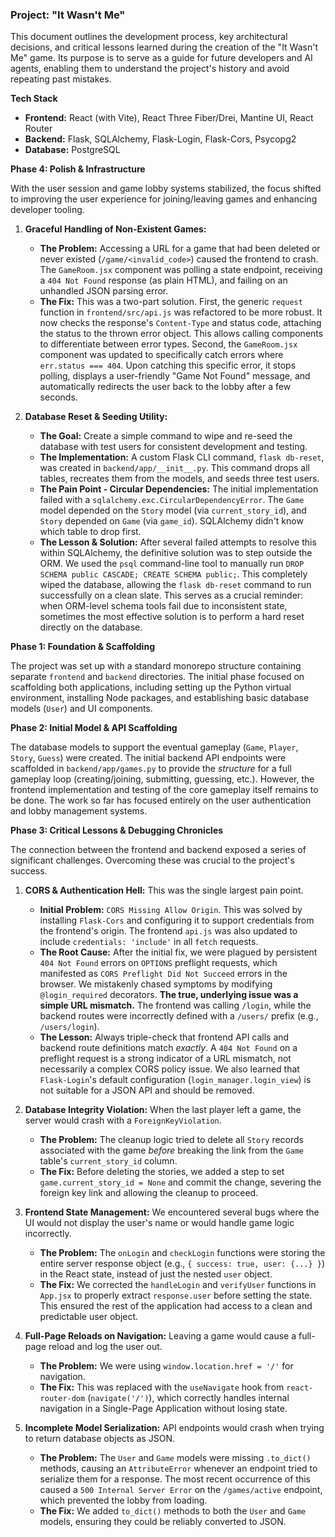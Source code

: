 ### Project: "It Wasn't Me"

This document outlines the development process, key architectural decisions, and critical lessons learned during the creation of the "It Wasn't Me" game. Its purpose is to serve as a guide for future developers and AI agents, enabling them to understand the project's history and avoid repeating past mistakes.

**Tech Stack**

- **Frontend:** React (with Vite), React Three Fiber/Drei, Mantine UI, React Router
- **Backend:** Flask, SQLAlchemy, Flask-Login, Flask-Cors, Psycopg2
- **Database:** PostgreSQL

**Phase 4: Polish & Infrastructure**

With the user session and game lobby systems stabilized, the focus shifted to improving the user experience for joining/leaving games and enhancing developer tooling.

1.  **Graceful Handling of Non-Existent Games:**

    - **The Problem:** Accessing a URL for a game that had been deleted or never existed (`/game/<invalid_code>`) caused the frontend to crash. The `GameRoom.jsx` component was polling a state endpoint, receiving a `404 Not Found` response (as plain HTML), and failing on an unhandled JSON parsing error.
    - **The Fix:** This was a two-part solution. First, the generic `request` function in `frontend/src/api.js` was refactored to be more robust. It now checks the response's `Content-Type` and status code, attaching the status to the thrown error object. This allows calling components to differentiate between error types. Second, the `GameRoom.jsx` component was updated to specifically catch errors where `err.status === 404`. Upon catching this specific error, it stops polling, displays a user-friendly "Game Not Found" message, and automatically redirects the user back to the lobby after a few seconds.

2.  **Database Reset & Seeding Utility:**
    - **The Goal:** Create a simple command to wipe and re-seed the database with test users for consistent development and testing.
    - **The Implementation:** A custom Flask CLI command, `flask db-reset`, was created in `backend/app/__init__.py`. This command drops all tables, recreates them from the models, and seeds three test users.
    - **The Pain Point - Circular Dependencies:** The initial implementation failed with a `sqlalchemy.exc.CircularDependencyError`. The `Game` model depended on the `Story` model (via `current_story_id`), and `Story` depended on `Game` (via `game_id`). SQLAlchemy didn't know which table to drop first.
    - **The Lesson & Solution:** After several failed attempts to resolve this within SQLAlchemy, the definitive solution was to step outside the ORM. We used the `psql` command-line tool to manually run `DROP SCHEMA public CASCADE; CREATE SCHEMA public;`. This completely wiped the database, allowing the `flask db-reset` command to run successfully on a clean slate. This serves as a crucial reminder: when ORM-level schema tools fail due to inconsistent state, sometimes the most effective solution is to perform a hard reset directly on the database.

**Phase 1: Foundation & Scaffolding**

The project was set up with a standard monorepo structure containing separate `frontend` and `backend` directories. The initial phase focused on scaffolding both applications, including setting up the Python virtual environment, installing Node packages, and establishing basic database models (`User`) and UI components.

**Phase 2: Initial Model & API Scaffolding**

The database models to support the eventual gameplay (`Game`, `Player`, `Story`, `Guess`) were created. The initial backend API endpoints were scaffolded in `backend/app/games.py` to provide the _structure_ for a full gameplay loop (creating/joining, submitting, guessing, etc.). However, the frontend implementation and testing of the core gameplay itself remains to be done. The work so far has focused entirely on the user authentication and lobby management systems.

**Phase 3: Critical Lessons & Debugging Chronicles**

The connection between the frontend and backend exposed a series of significant challenges. Overcoming these was crucial to the project's success.

1.  **CORS & Authentication Hell:** This was the single largest pain point.

    - **Initial Problem:** `CORS Missing Allow Origin`. This was solved by installing `Flask-Cors` and configuring it to support credentials from the frontend's origin. The frontend `api.js` was also updated to include `credentials: 'include'` in all `fetch` requests.
    - **The Root Cause:** After the initial fix, we were plagued by persistent `404 Not Found` errors on `OPTIONS` preflight requests, which manifested as `CORS Preflight Did Not Succeed` errors in the browser. We mistakenly chased symptoms by modifying `@login_required` decorators. **The true, underlying issue was a simple URL mismatch.** The frontend was calling `/login`, while the backend routes were incorrectly defined with a `/users/` prefix (e.g., `/users/login`).
    - **The Lesson:** Always triple-check that frontend API calls and backend route definitions match _exactly_. A `404 Not Found` on a preflight request is a strong indicator of a URL mismatch, not necessarily a complex CORS policy issue. We also learned that `Flask-Login`'s default configuration (`login_manager.login_view`) is not suitable for a JSON API and should be removed.

2.  **Database Integrity Violation:** When the last player left a game, the server would crash with a `ForeignKeyViolation`.

    - **The Problem:** The cleanup logic tried to delete all `Story` records associated with the game _before_ breaking the link from the `Game` table's `current_story_id` column.
    - **The Fix:** Before deleting the stories, we added a step to set `game.current_story_id = None` and commit the change, severing the foreign key link and allowing the cleanup to proceed.

3.  **Frontend State Management:** We encountered several bugs where the UI would not display the user's name or would handle game logic incorrectly.

    - **The Problem:** The `onLogin` and `checkLogin` functions were storing the entire server response object (e.g., `{ success: true, user: {...} }`) in the React state, instead of just the nested `user` object.
    - **The Fix:** We corrected the `handleLogin` and `verifyUser` functions in `App.jsx` to properly extract `response.user` before setting the state. This ensured the rest of the application had access to a clean and predictable user object.

4.  **Full-Page Reloads on Navigation:** Leaving a game would cause a full-page reload and log the user out.

    - **The Problem:** We were using `window.location.href = '/'` for navigation.
    - **The Fix:** This was replaced with the `useNavigate` hook from `react-router-dom` (`navigate('/')`), which correctly handles internal navigation in a Single-Page Application without losing state.

5.  **Incomplete Model Serialization:** API endpoints would crash when trying to return database objects as JSON.
    - **The Problem:** The `User` and `Game` models were missing `.to_dict()` methods, causing an `AttributeError` whenever an endpoint tried to serialize them for a response. The most recent occurrence of this caused a `500 Internal Server Error` on the `/games/active` endpoint, which prevented the lobby from loading.
    - **The Fix:** We added `to_dict()` methods to both the `User` and `Game` models, ensuring they could be reliably converted to JSON.
